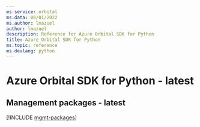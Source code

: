```yaml
---
ms.service: orbital
ms.data: 08/01/2022
ms.author: lmazuel
author: lmazuel
description: Reference for Azure Orbital SDK for Python
title: Azure Orbital SDK for Python
ms.topic: reference
ms.devlang: python
---
```

# Azure Orbital SDK for Python - latest

## Management packages - latest
[!INCLUDE [mgmt-packages](orbital-mgmt-index.md)]